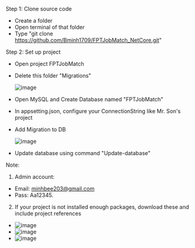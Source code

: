 Step 1: Clone source code
- Create a folder
- Open terminal of that folder
- Type "git clone https://github.com/Bminh1709/FPTJobMatch_NetCore.git"

Step 2: Set up project
- Open project FPTJobMatch
- Delete this folder "Migrations"

  ![image](https://github.com/Bminh1709/FPTJobMatch_NetCore/assets/119041798/066a9c91-35bc-4cd5-afbb-5097396236bf)
- Open MySQL and Create Database named "FPTJobMatch"
- In appsetting.json, configure your ConnectionString like Mr. Son's project
- Add Migration to DB
  
  ![image](https://github.com/Bminh1709/FPTJobMatch_NetCore/assets/119041798/6af66e99-c61e-4b5c-a318-f22573332e59)
- Update database using command "Update-database"


Note:
1. Admin account: 
- Email: minhbee203@gmail.com
- Pass: Aa12345.

2. If your project is not installed enough packages, download these and include project references
- ![image](https://github.com/Bminh1709/FPTJobMatch_NetCore/assets/119041798/a3b13016-da9a-49f0-9fa5-c146f657449b)
- ![image](https://github.com/Bminh1709/FPTJobMatch_NetCore/assets/119041798/b27c77c9-61eb-486f-9805-106c9493ee84)
- ![image](https://github.com/Bminh1709/FPTJobMatch_NetCore/assets/119041798/d20bdfcf-fa9f-44e5-99f7-86f16c15cf48)


